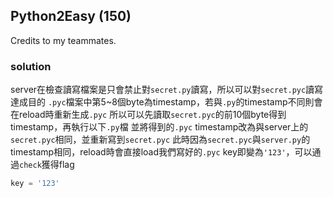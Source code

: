 ## Python2Easy (150)
Credits to my teammates.

### solution
server在檢查讀寫檔案是只會禁止對`secret.py`讀寫，所以可以對`secret.pyc`讀寫達成目的
`.pyc`檔案中第5~8個byte為timestamp，若與`.py`的timestamp不同則會在reload時重新生成`.pyc`
所以可以先讀取`secret.pyc`的前10個byte得到timestamp，再執行以下`.py`檔
並將得到的`.pyc` timestamp改為與server上的`secret.pyc`相同，並重新寫到`secret.pyc`
此時因為`secret.pyc`與`server.py`的timestamp相同，reload時會直接load我們寫好的`.pyc`
key即變為`'123'`，可以通過`check`獲得flag
```python
key = '123'
```
